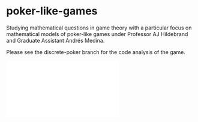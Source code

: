 # poker-like-games
Studying mathematical questions in game theory with a particular focus on mathematical models of poker-like games under Professor AJ Hildebrand and Graduate Assistant Andrés Medina.

Please see the discrete-poker branch for the code analysis of the game.


![Poster](IML_Poker_Like_Games_Spring_2025_Discrete_Poster.pdf)
